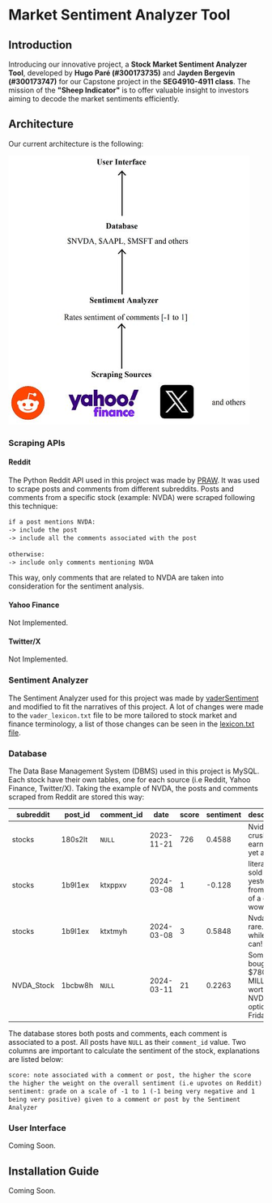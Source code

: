 # Market Sentiment Analyzer Tool

## Introduction

Introducing our innovative project, a **Stock Market Sentiment Analyzer Tool**, developed by **Hugo Paré (#300173735)** and **Jayden Bergevin (#300173747)** for our Capstone project in the **SEG4910-4911 class**. The mission of the **"Sheep Indicator"** is to offer valuable insight to investors aiming to decode the market sentiments efficiently.

## Architecture

Our current architecture is the following:

![image](./docs/architecture%20image.JPG)

### Scraping APIs

#### Reddit

The Python Reddit API used in this project was made by [PRAW](https://praw.readthedocs.io/en/stable/). It was used to scrape posts and comments from different subreddits. Posts and comments from a specific stock (example: NVDA) were scraped following this technique:

```
if a post mentions NVDA:
-> include the post
-> include all the comments associated with the post

otherwise:
-> include only comments mentioning NVDA
```

This way, only comments that are related to NVDA are taken into consideration for the sentiment analysis.

#### Yahoo Finance

Not Implemented.

#### Twitter/X

Not Implemented.

### Sentiment Analyzer

The Sentiment Analyzer used for this project was made by [vaderSentiment](https://pypi.org/project/vaderSentiment/) and modified to fit the narratives of this project. A lot of changes were made to the `vader_lexicon.txt` file to be more tailored to stock market and finance terminology, a list of those changes can be seen in the [lexicon.txt file](lexicon.txt).

### Database

The Data Base Management System (DBMS) used in this project is MySQL. Each stock have their own tables, one for each source (i.e Reddit, Yahoo Finance, Twitter/X). Taking the example of NVDA, the posts and comments scraped from Reddit are stored this way:

|subreddit  |post_id|comment_id|date       |score|sentiment|description|
|-----------|-------|----------|-----------|-----|---------|-----------|
|stocks     |180s2lt|`NULL`    |2023-11-21 |726  |0.4588   |Nvidia crush earnings yet again|
|stocks     |1b9l1ex|ktxppxv   |2024-03-08 |1    |-0.128   |literally sold NVDA yesterday from fear of a drop. wow|
|stocks     |1b9l1ex|ktxtmyh   |2024-03-08 |3    |0.5848   |Nvda dip is rare. Buy while you can!|
|NVDA_Stock |1bcbw8h|`NULL`    |2024-03-11 |21   |0.2263   |Someone bought $780 MILLION worth of NVDA call options of Friday|

The database stores both posts and comments, each comment is associated to a post. All posts have `NULL` as their `comment_id` value. Two columns are important to calculate the sentiment of the stock, explanations are listed below:

```
score: note associated with a comment or post, the higher the score the higher the weight on the overall sentiment (i.e upvotes on Reddit)
sentiment: grade on a scale of -1 to 1 (-1 being very negative and 1 being very positive) given to a comment or post by the Sentiment Analyzer
```


### User Interface

Coming Soon.

## Installation Guide

Coming Soon.


